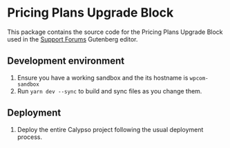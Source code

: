 # Pricing Plans Upgrade Block

This package contains the source code for the Pricing Plans Upgrade Block used in the [Support Forums](https://forums.wordpress.com/) Gutenberg editor.

## Development environment

1. Ensure you have a working sandbox and the its hostname is `wpcom-sandbox`
2. Run `yarn dev --sync` to build and sync files as you change them.

## Deployment

1. Deploy the entire Calypso project following the usual deployment process.
